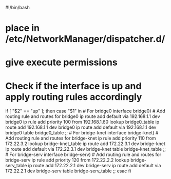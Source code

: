 #!/bin/bash

# place in /etc/NetworkManager/dispatcher.d/
# give execute permissions
# Check if the interface is up and apply routing rules accordingly
if [ "$2" == "up" ]; then
  case "$1" in
    # For bridge0 interface
    bridge0)
      # Add routing rule and routes for bridge0
      ip route add default via 192.168.1.1 dev bridge0
      ip rule add priority 100 from 192.168.1.60 lookup bridge0_table
      ip route add 192.168.1.1 dev bridge0
      ip route add default via 192.168.1.1 dev bridge0 table bridge0_table
      ;;
    # For bridge-knet interface
    bridge-knet)
      # Add routing rule and routes for bridge-knet
      ip rule add priority 110 from 172.22.3.2 lookup bridge-knet_table
      ip route add 172.22.3.1 dev bridge-knet
      ip route add default via 172.22.3.1 dev bridge-knet table bridge-knet_table
      ;;
    # For bridge-serv interface
    bridge-serv)
      # Add routing rule and routes for bridge-serv
      ip rule add priority 120 from 172.22.2.2 lookup bridge-serv_table
      ip route add 172.22.2.1 dev bridge-serv
      ip route add default via 172.22.2.1 dev bridge-serv table bridge-serv_table
      ;;
  esac
fi

